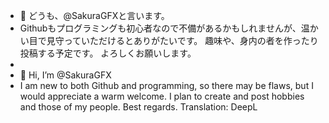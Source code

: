 - 👋 どうも、@SakuraGFXと言います。
- Githubもプログラミングも初心者なので不備があるかもしれませんが、温かい目で見守っていただけるとありがたいです。
趣味や、身内の者を作ったり投稿する予定です。
よろしくお願いします。
-
- 👋 Hi, I’m @SakuraGFX
- I am new to both Github and programming, so there may be flaws, but I would appreciate a warm welcome.
I plan to create and post hobbies and those of my people.
Best regards.
Translation: DeepL
